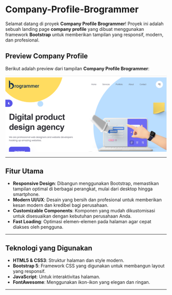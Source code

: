# Company-Profile-Brogrammer

Selamat datang di proyek **Company Profile Brogrammer**! Proyek ini adalah sebuah landing page **company profile** yang dibuat menggunakan framework **Bootstrap** untuk memberikan tampilan yang responsif, modern, dan profesional.

## Preview Company Profile

Berikut adalah preview dari tampilan **Company Profile Brogrammer**:

![Company Profile Preview](./Screenshot%202024-09-09%20004827.png)

---

## Fitur Utama

- **Responsive Design**: Dibangun menggunakan Bootstrap, memastikan tampilan optimal di berbagai perangkat, mulai dari desktop hingga smartphone.
- **Modern UI/UX**: Desain yang bersih dan profesional untuk memberikan kesan modern dan kredibel bagi perusahaan.
- **Customizable Components**: Komponen yang mudah dikustomisasi untuk disesuaikan dengan kebutuhan perusahaan Anda.
- **Fast Loading**: Optimasi elemen-elemen pada halaman agar cepat diakses oleh pengguna.

---

## Teknologi yang Digunakan

- **HTML5 & CSS3**: Struktur halaman dan style modern.
- **Bootstrap 5**: Framework CSS yang digunakan untuk membangun layout yang responsif.
- **JavaScript**: Untuk interaktivitas halaman.
- **FontAwesome**: Menggunakan ikon-ikon yang elegan dan ringan.
  
---
